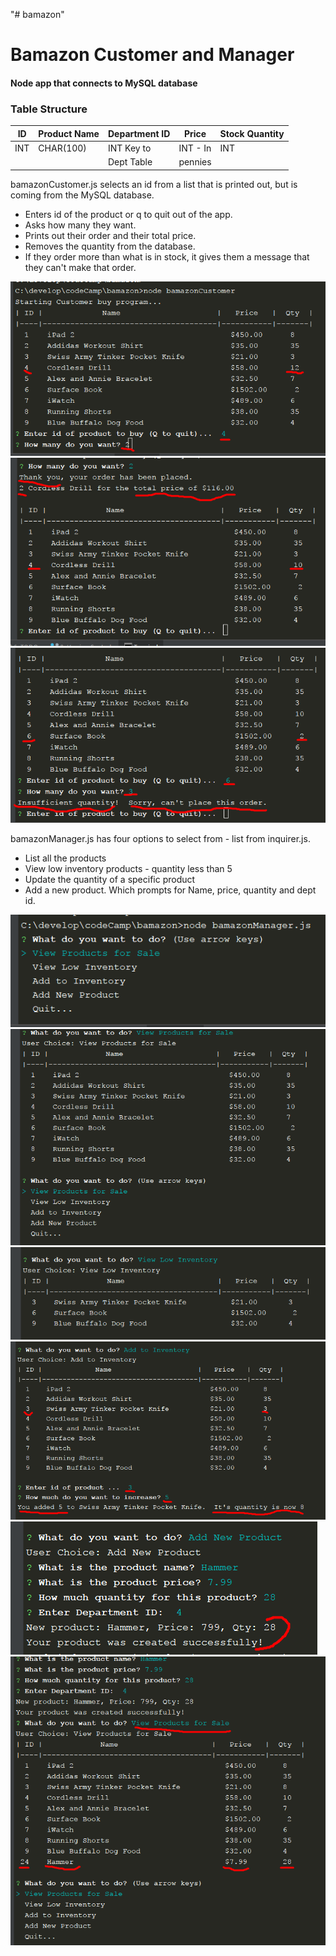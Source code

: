 "# bamazon" 
# Bamazon Customer and Manager

#### Node app that connects to MySQL database

### Table Structure
ID    | Product Name  |  Department ID  |    Price       |  Stock Quantity
------|---------------|-----------------|----------------|------------------
INT   |  CHAR(100)    |   INT Key to    | INT - In       |  INT
      |               | Dept Table      |     pennies    |
     
bamazonCustomer.js selects an id from a list that is printed out, 
but is coming from the MySQL database.
* Enters id of the product or q to quit out of the app.
* Asks how many they want.
* Prints out their order and their total price.
* Removes the quantity from the database.
* If they order more than what is in stock, it gives them a 
message that they can't make that order.

![Image1](/images/Customer1.png)
![Image2](/images/Customer2.png)
![Image3](/images/Customer3.png)


bamazonManager.js has four options to select from - list from inquirer.js.
* List all the products
* View low inventory products - quantity less than 5
* Update the quantity of a specific product
* Add a new product.  Which prompts for Name, price, quantity and dept id.

![Image4](/images/Manager1.png)
![Image5](/images/Manager2.png)
![Image6](/images/Manager3.png)
![Image7](/images/Manager4.png)
![Image8](/images/Manager5.png)
![Image9](/images/Manager6.png)
